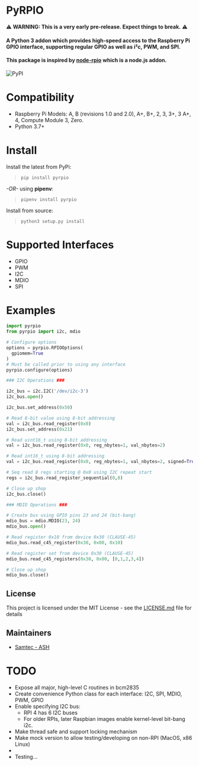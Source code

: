 # PyRPIO

⚠️ **WARNING: This is a very early pre-release. Expect things to break.** ⚠️

#### A Python 3 addon which provides high-speed access to the Raspberry Pi GPIO interface, supporting regular GPIO as well as i²c, PWM, and SPI.
#### This package is inspired by [node-rpio](https://github.com/jperkin/node-rpio) which is a node.js addon.

![PyPI](https://img.shields.io/pypi/v/pyrpio)

# Compatibility
* Raspberry Pi Models: A, B (revisions 1.0 and 2.0), A+, B+, 2, 3, 3+, 3 A+, 4, Compute Module 3, Zero.
* Python 3.7+

# Install

Install the latest from PyPi:

> ```pip install pyrpio```

_-OR-_ using __pipenv__:

> ```pipenv install pyrpio```

Install from source:

> ```python3 setup.py install```


# Supported Interfaces

* GPIO
* PWM
* I2C
* MDIO
* SPI

# Examples

```python
import pyrpio
from pyrpio import i2c, mdio

# Configure options
options = pyrpio.RPIOOptions(
  gpiomem=True
)
# Must be called prior to using any interface
pyrpio.configure(options)

### I2C Operations ###

i2c_bus = i2c.I2C('/dev/i2c-3')
i2c_bus.open()

i2c_bus.set_address(0x50)

# Read 8-bit value using 8-bit addressing
val = i2c_bus.read_register(0x0)
i2c_bus.set_address(0x21)

# Read uint16_t using 8-bit addressing
val = i2c_bus.read_register(0x0, reg_nbytes=1, val_nbytes=2)

# Read int16_t using 8-bit addressing
val = i2c_bus.read_register(0x0, reg_nbytes=1, val_nbytes=2, signed=True)

# Seq read 8 regs starting @ 0x0 using I2C repeat start
regs = i2c_bus.read_register_sequential(0,8)

# Close up shop
i2c_bus.close()

### MDIO Operations ###

# Create bus using GPIO pins 23 and 24 (bit-bang)
mdio_bus = mdio.MDIO(23, 24)
mdio_bus.open()

# Read register 0x10 from device 0x30 (CLAUSE-45)
mdio_bus.read_c45_register(0x30, 0x00, 0x10)

# Read register set from device 0x30 (CLAUSE-45)
mdio_bus.read_c45_registers(0x30, 0x00, [0,1,2,3,4])

# Close up shop
mdio_bus.close()
```

## License

This project is licensed under the MIT License - see the [LICENSE.md](LICENSE.md) file for details

## Maintainers

- [Samtec - ASH](https://samtec-ash.com)

# TODO

* Expose all major, high-level C routines in bcm2835
* Create convenience Python class for each interface: I2C, SPI, MDIO, PWM, GPIO
* Enable specifying I2C bus:
  - RPI 4 has 6 I2C buses
  - For older RPIs, later Raspbian images enable kernel-level bit-bang i2c.
* Make thread safe and support locking mechanism
* Make mock version to allow testing/developing on non-RPI (MacOS, x86 Linux)
*
* Testing...